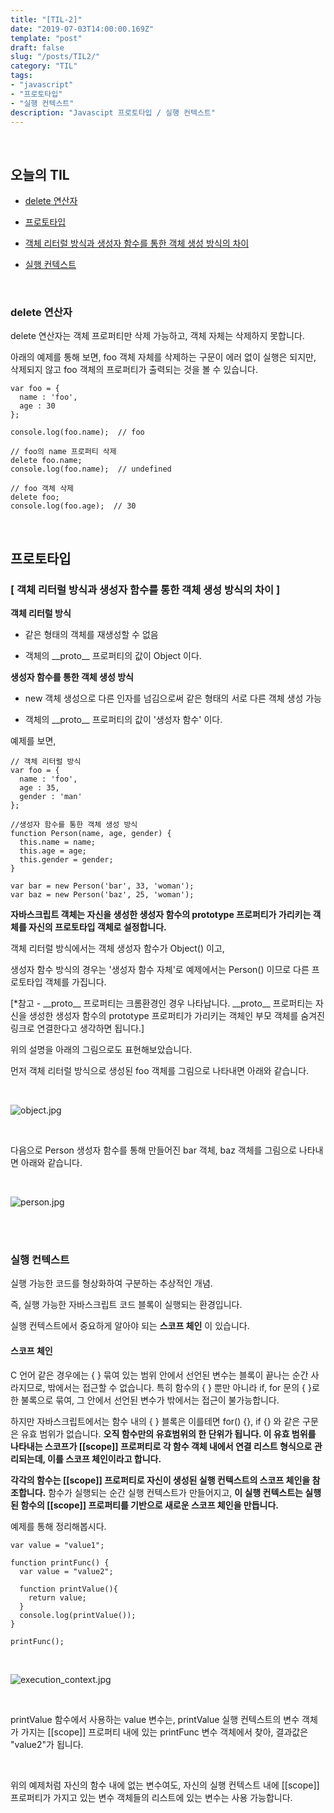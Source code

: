 ```yaml
---
title: "[TIL-2]"
date: "2019-07-03T14:00:00.169Z"
template: "post"
draft: false
slug: "/posts/TIL2/"
category: "TIL"
tags:
- "javascript"
- "프로토타입"
- "실행 컨텍스트"
description: "Javascipt 프로토타입 / 실행 컨텍스트"
---
```


<br>

## 오늘의 TIL

- [delete 연산자](#delete-연산자)

- [프로토타입](#프로토타입)

- [객체 리터럴 방식과 생성자 함수를 통한 객체 생성 방식의 차이](#객체-리터럴-방식과-생성자=함수를-통한-객체-생성-방식의-차이)

- [실행 컨텍스트](#실행-컨텍스트)

<br>

### delete 연산자

delete 연산자는 객체 프로퍼티만 삭제 가능하고, 객체 자체는 삭제하지 못합니다.

아래의 예제를 통해 보면, foo 객체 자체를 삭제하는 구문이 에러 없이 실행은 되지만, 삭제되지 않고 foo 객체의 프로퍼티가 출력되는 것을 볼 수 있습니다.

```
var foo = {
  name : 'foo',
  age : 30
};

console.log(foo.name);  // foo

// foo의 name 프로퍼티 삭제
delete foo.name;
console.log(foo.name);  // undefined

// foo 객체 삭제
delete foo;
console.log(foo.age);  // 30
```

<br>

## 프로토타입

### [ 객체 리터럴 방식과 생성자 함수를 통한 객체 생성 방식의 차이 ]

**객체 리터럴 방식**

- 같은 형태의 객체를 재생성할 수 없음

- 객체의 \_\_proto\_\_ 프로퍼티의 값이 Object 이다.

**생성자 함수를 통한 객체 생성 방식**

- new 객체 생성으로 다른 인자를 넘김으로써 같은 형태의 서로 다른 객체 생성 가능

- 객체의 \_\_proto\_\_ 프로퍼티의 값이 '생성자 함수' 이다.

예제를 보면,

```
// 객체 리터럴 방식
var foo = {
  name : 'foo',
  age : 35,
  gender : 'man'
};

//생성자 함수를 통한 객체 생성 방식
function Person(name, age, gender) {
  this.name = name;
  this.age = age;
  this.gender = gender;
}

var bar = new Person('bar', 33, 'woman');
var baz = new Person('baz', 25, 'woman');
```

**자바스크립트 객체는 자신을 생성한 생성자 함수의 prototype 프로퍼티가 가리키는 객체를 자신의 프로토타입 객체로 설정합니다.**

객체 리터럴 방식에서는 객체 생성자 함수가 Object() 이고,

생성자 함수 방식의 경우는 '생성자 함수 자체'로 예제에서는 Person() 이므로 다른 프로토타입 객체를 가집니다.

[\*참고 - \_\_proto\_\_ 프로퍼티는 크롬환경인 경우 나타납니다. \_\_proto\_\_ 프로퍼티는 자신을 생성한 생성자 함수의 prototype 프로퍼티가 가리키는 객체인 부모 객체를 숨겨진 링크로 연결한다고 생각하면 됩니다.]

위의 설명을 아래의 그림으로도 표현해보았습니다.

먼저 객체 리터럴 방식으로 생성된 foo 객체를 그림으로 나타내면 아래와 같습니다.

<br>

![object.jpg](/media/object.jpg)   

<br>

다음으로 Person 생성자 함수를 통해 만들어진 bar 객체, baz 객체를 그림으로 나타내면 아래와 같습니다.

<br>

![person.jpg](/media/person.jpg)   

<br>
<br>

### 실행 컨텍스트

실행 가능한 코드를 형상화하여 구분하는 추상적인 개념.

즉, 실행 가능한 자바스크립트 코드 블록이 실행되는 환경입니다.

실행 컨텍스트에서 중요하게 알아야 되는 **스코프 체인** 이 있습니다.

#### 스코프 체인

C 언어 같은 경우에는 { } 묶여 있는 범위 안에서 선언된 변수는 블록이 끝나는 순간 사라지므로, 밖에서는 접근할 수 없습니다.
특히 함수의 { } 뿐만 아니라 if, for 문의 { }로 한 불록으로 묶여, 그 안에서 선언된 변수가 밖에서는 접근이 불가능합니다.

하지만 자바스크립트에서는 함수 내의 { } 블록은 이를테면 for() {}, if {} 와 같은 구문은 유효 범위가 없습니다. **오직 함수만의 유효범위의 한 단위가 됩니다. 이 유효 범위를 나타내는 스코프가 \[[scope]] 프로퍼티로 각 함수 객체 내에서 연결 리스트 형식으로 관리되는데, 이를 스코프 체인이라고 합니다.**

**각각의 함수는 \[\[scope]] 프로퍼티로 자신이 생성된 실행 컨텍스트의 스코프 체인을 참조합니다.** 함수가 실행되는 순간 실행 컨텍스트가 만들어지고, **이 실행 컨텍스트는 실행된 함수의 [\[scope]] 프로퍼티를 기반으로 새로운 스코프 체인을 만듭니다.**

예제를 통해 정리해봅시다.

```
var value = "value1";

function printFunc() {
  var value = "value2";

  function printValue(){
    return value;
  }
  console.log(printValue());
}

printFunc();
```

<br>

![execution_context.jpg](/media/execution_context.jpg)   

<br>

printValue 함수에서 사용하는 value 변수는, printValue 실행 컨텍스트의 변수 객체가 가지는 \[\[scope]] 프로퍼티 내에 있는 printFunc 변수 객체에서 찾아, 결과값은 "value2"가 됩니다.

<br>

위의 예제처럼 자신의 함수 내에 없는 변수여도, 자신의 실행 컨텍스트 내에 \[\[scope]] 프로퍼티가 가지고 있는 변수 객체들의 리스트에 있는 변수는 사용 가능합니다.
